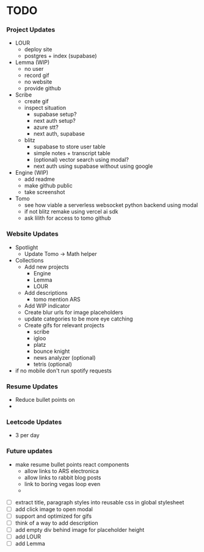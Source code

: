 # TODO

### Project Updates
- LOUR
  - deploy site
  - postgres + index (supabase)
- Lemma (WIP)
  - no user
  - record gif
  - no website
  - provide github
- Scribe
  - create gif
  - inspect situation
    - supabase setup?
    - next auth setup?
    - azure stt?
    - next auth, supabase
  - blitz
    - supabase to store user table
    - simple notes + transcript table
    - (optional) vector search using modal?
    - next auth using supabase without using google
- Engine (WIP)
  - add readme
  - make github public
  - take screenshot
- Tomo
  - see how viable a serverless websocket python backend using modal
  - if not blitz remake using vercel ai sdk
  - ask lilith for access to tomo github

### Website Updates
- Spotlight
  - Update Tomo -> Math helper
- Collections
  - Add new projects
    - Engine
    - Lemma
    - LOUR
  - Add descriptions
    - tomo mention ARS
  - Add WIP indicator
  - Create blur urls for image placeholders
  - update categories to be more eye catching
  - Create gifs for relevant projects
    - scribe
    - igloo
    - platz
    - bounce knight
    - news analyzer (optional)
    - tetris (optional)
- if no mobile don't run spotify requests


### Resume Updates
- Reduce bullet points on 
- 

### Leetcode Updates
- 3 per day

### Future updates
- make resume bullet points react components
  - allow links to ARS electronica
  - allow links to rabbit blog posts
  - link to boring vegas loop even
  -



- [ ] extract title, paragraph styles into reusable css in global stylesheet
- [ ] add click image to open modal
- [ ] support and optimized for gifs
- [ ] think of a way to add description
- [ ] add empty div behind image for placeholder height
- [ ] add LOUR
- [ ] add Lemma